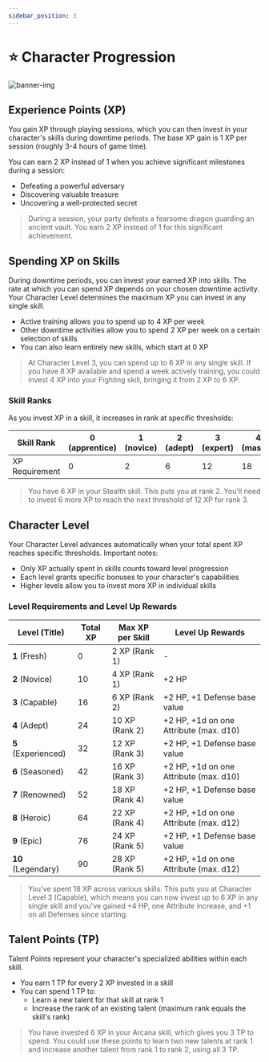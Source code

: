 ```yaml
---
sidebar_position: 3
---
```


# ⭐ Character Progression

![banner-img](/img/banner/character-progression-banner.png)

## Experience Points (XP)

You gain XP through playing sessions, which you can then invest in your character's skills during downtime periods. The base XP gain is 1 XP per session (roughly 3-4 hours of game time).

You can earn 2 XP instead of 1 when you achieve significant milestones during a session:

- Defeating a powerful adversary
- Discovering valuable treasure
- Uncovering a well-protected secret

> During a session, your party defeats a fearsome dragon guarding an ancient vault. You earn 2 XP instead of 1 for this significant achievement.
> 

## Spending XP on Skills

During downtime periods, you can invest your earned XP into skills. The rate at which you can spend XP depends on your chosen downtime activity. Your Character Level determines the maximum XP you can invest in any single skill.

- Active training allows you to spend up to 4 XP per week
- Other downtime activities allow you to spend 2 XP per week on a certain selection of skills
- You can also learn entirely new skills, which start at 0 XP

> At Character Level 3, you can spend up to 6 XP in any single skill. If you have 8 XP available and spend a week actively training, you could invest 4 XP into your Fighting skill, bringing it from 2 XP to 6 XP.
> 

### Skill Ranks

As you invest XP in a skill, it increases in rank at specific thresholds:

| Skill Rank | 0 (apprentice) | 1 (novice) | 2 (adept) | 3 (expert) | 4 (master) | 5 (grandmaster) |
| --- | --- | --- | --- | --- | --- | --- |
| XP Requirement | 0 | 2 | 6 | 12 | 18 | 24 |

> You have 6 XP in your Stealth skill. This puts you at rank 2. You'll need to invest 6 more XP to reach the next threshold of 12 XP for rank 3.
> 

## Character Level

Your Character Level advances automatically when your total spent XP reaches specific thresholds. Important notes:

- Only XP actually spent in skills counts toward level progression
- Each level grants specific bonuses to your character's capabilities
- Higher levels allow you to invest more XP in individual skills

### Level Requirements and Level Up Rewards

| Level (Title) | Total XP | Max XP per Skill | Level Up Rewards |
| --- | --- | --- | --- |
| **1** (Fresh) | 0 | 2 XP (Rank 1) | - |
| **2** (Novice) | 10 | 4 XP (Rank 1) | +2 HP |
| **3** (Capable) | 16 | 6 XP (Rank 2) | +2 HP, +1 Defense base value |
| **4** (Adept) | 24 | 10 XP (Rank 2) | +2 HP, +1d on one Attribute (max. d10) |
| **5** (Experienced) | 32 | 12 XP (Rank 3) | +2 HP, +1 Defense base value |
| **6** (Seasoned) | 42 | 16 XP (Rank 3) | +2 HP, +1d on one Attribute (max. d10) |
| **7** (Renowned) | 52 | 18 XP (Rank 4) | +2 HP, +1 Defense base value |
| **8** (Heroic) | 64 | 22 XP (Rank 4) | +2 HP, +1d on one Attribute (max. d12) |
| **9** (Epic) | 76 | 24 XP (Rank 5) | +2 HP, +1 Defense base value |
| **10** (Legendary) | 90 | 28 XP (Rank 5) | +2 HP, +1d on one Attribute (max. d12) |

> You've spent 18 XP across various skills. This puts you at Character Level 3 (Capable), which means you can now invest up to 6 XP in any single skill and you've gained +4 HP, one Attribute increase, and +1 on all Defenses since starting.
> 

## Talent Points (TP)

Talent Points represent your character's specialized abilities within each skill.

- You earn 1 TP for every 2 XP invested in a skill
- You can spend 1 TP to:
    - Learn a new talent for that skill at rank 1
    - Increase the rank of an existing talent (maximum rank equals the skill's rank)

> You have invested 6 XP in your Arcana skill, which gives you 3 TP to spend. You could use these points to learn two new talents at rank 1 and increase another talent from rank 1 to rank 2, using all 3 TP.
>
